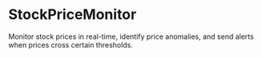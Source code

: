 # StockPriceMonitor
Monitor stock prices in real-time, identify price anomalies, and send alerts when prices cross certain thresholds.
